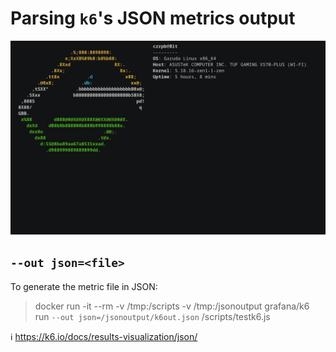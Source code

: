 # Parsing `k6`'s JSON metrics output

<img src="k6-metrics.gif">

## `--out json=<file>`

To generate the metric file in JSON:

> docker run -it --rm -v /tmp:/scripts -v /tmp:/jsonoutput grafana/k6 run `--out json=/jsonoutput/k6out.json` /scripts/testk6.js

:information_source: https://k6.io/docs/results-visualization/json/

## 